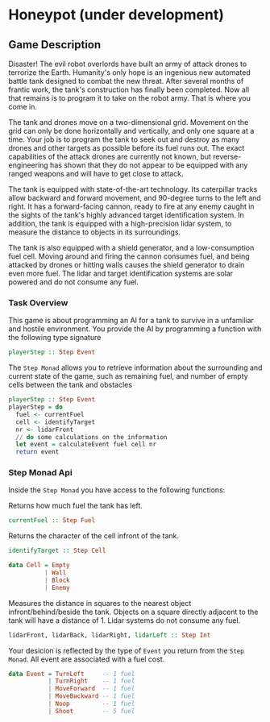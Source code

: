 # Honeypot (under development)

## Game Description
Disaster! The evil robot overlords have built an army of attack drones to 
terrorize the Earth. Humanity's only hope is an ingenious new automated battle 
tank designed to combat the new threat. After several months of frantic work, 
the tank's construction has finally been completed. Now all that remains is to 
program it to take on the robot army. That is where you come in.

The tank and drones move on a two-dimensional grid. Movement on the grid can 
only be done horizontally and vertically, and only one square at a time. Your 
job is to program the tank to seek out and destroy as many drones and other 
targets as possible before its fuel runs out. The exact capabilities of the 
attack drones are currently not known, but reverse-engineering has shown that 
they do not appear to be equipped with any ranged weapons and will have to get 
close to attack.

The tank is equipped with state-of-the-art technology. Its caterpillar tracks 
allow backward and forward movement, and 90-degree turns to the left and right. 
It has a forward-facing cannon, ready to fire at any enemy caught in the sights 
of the tank's highly advanced target identification system. In addition, the 
tank is equipped with a high-precision lidar system, to measure the distance to 
objects in its surroundings.

The tank is also equipped with a shield generator, and a low-consumption fuel 
cell. Moving around and firing the cannon consumes fuel, and being attacked by 
drones or hitting walls causes the shield generator to drain even more fuel. The 
lidar and target identification systems are solar powered and do not consume any 
fuel.

### Task Overview
This game is about programming an AI for a tank to survive in a unfamiliar and
hostile environment. You provide the AI by programming a function with the
following type signature

```haskell
playerStep :: Step Event
```

The `Step Monad` allows you to retrieve information about the surrounding and 
current state of the game, such as remaining fuel, and number of empty cells 
between the tank and obstacles  

```haskell
playerStep :: Step Event 
playerStep = do
  fuel <- currentFuel
  cell <- identifyTarget
  nr <- lidarFront
  // do some calculations on the information
  let event = calculateEvent fuel cell nr
  return event
```

### Step Monad Api
Inside the `Step Monad` you have access to the following functions:

Returns how much fuel the tank has left.
```haskell
currentFuel :: Step Fuel
```

Returns the character of the cell infront of the tank.
```haskell
identifyTarget :: Step Cell

data Cell = Empty
          | Wall
          | Block
          | Enemy
```

Measures the distance in squares to the nearest object infront/behind/beside the tank. 
Objects on a square directly adjacent to the tank will have a distance of 1. 
Lidar systems do not consume any fuel.
```haskell
lidarFront, lidarBack, lidarRight, lidarLeft :: Step Int
```

Your desicion is reflected by the type of `Event` you return from the `Step Monad`. All 
event are associated with a fuel cost.
```haskell
data Event = TurnLeft     -- 1 fuel
           | TurnRight    -- 1 fuel
           | MoveForward  -- 1 fuel
           | MoveBackward -- 1 fuel
           | Noop         -- 1 fuel
           | Shoot        -- 5 fuel
```
